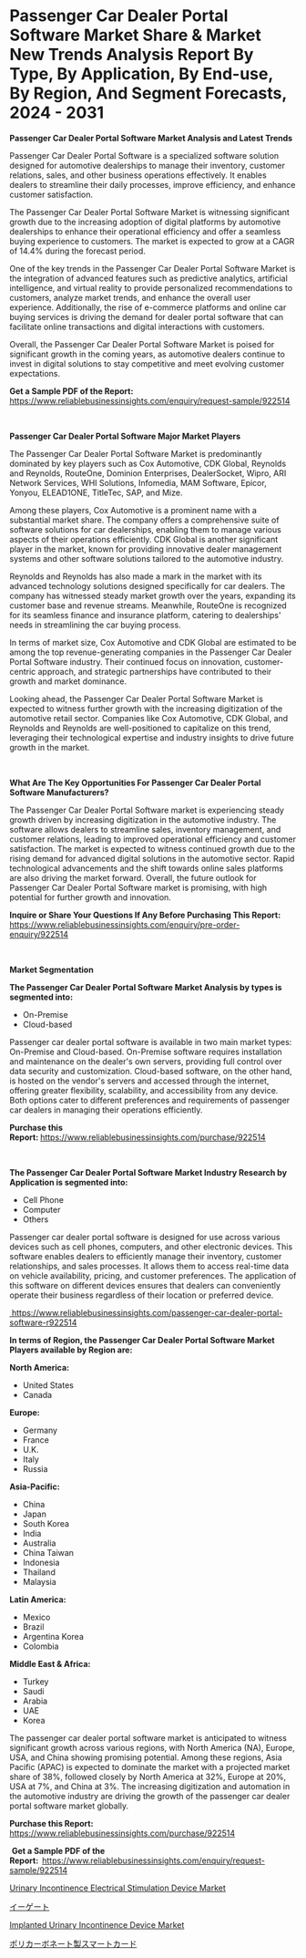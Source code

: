 <p><h1>Passenger Car Dealer Portal Software Market Share & Market New Trends Analysis Report By Type, By Application, By End-use, By Region, And Segment Forecasts, 2024 - 2031</h1></p><p><strong>Passenger Car Dealer Portal Software Market Analysis and Latest Trends</strong></p>
<p><p>Passenger Car Dealer Portal Software is a specialized software solution designed for automotive dealerships to manage their inventory, customer relations, sales, and other business operations effectively. It enables dealers to streamline their daily processes, improve efficiency, and enhance customer satisfaction.</p><p>The Passenger Car Dealer Portal Software Market is witnessing significant growth due to the increasing adoption of digital platforms by automotive dealerships to enhance their operational efficiency and offer a seamless buying experience to customers. The market is expected to grow at a CAGR of 14.4% during the forecast period.</p><p>One of the key trends in the Passenger Car Dealer Portal Software Market is the integration of advanced features such as predictive analytics, artificial intelligence, and virtual reality to provide personalized recommendations to customers, analyze market trends, and enhance the overall user experience. Additionally, the rise of e-commerce platforms and online car buying services is driving the demand for dealer portal software that can facilitate online transactions and digital interactions with customers.</p><p>Overall, the Passenger Car Dealer Portal Software Market is poised for significant growth in the coming years, as automotive dealers continue to invest in digital solutions to stay competitive and meet evolving customer expectations.</p></p>
<p><strong>Get a Sample PDF of the Report:&nbsp;</strong> <a href="https://www.reliablebusinessinsights.com/enquiry/request-sample/922514">https://www.reliablebusinessinsights.com/enquiry/request-sample/922514</a></p>
<p>&nbsp;</p>
<p><strong>Passenger Car Dealer Portal Software Major Market Players</strong></p>
<p><p>The Passenger Car Dealer Portal Software Market is predominantly dominated by key players such as Cox Automotive, CDK Global, Reynolds and Reynolds, RouteOne, Dominion Enterprises, DealerSocket, Wipro, ARI Network Services, WHI Solutions, Infomedia, MAM Software, Epicor, Yonyou, ELEAD1ONE, TitleTec, SAP, and Mize. </p><p>Among these players, Cox Automotive is a prominent name with a substantial market share. The company offers a comprehensive suite of software solutions for car dealerships, enabling them to manage various aspects of their operations efficiently. CDK Global is another significant player in the market, known for providing innovative dealer management systems and other software solutions tailored to the automotive industry.</p><p>Reynolds and Reynolds has also made a mark in the market with its advanced technology solutions designed specifically for car dealers. The company has witnessed steady market growth over the years, expanding its customer base and revenue streams. Meanwhile, RouteOne is recognized for its seamless finance and insurance platform, catering to dealerships' needs in streamlining the car buying process.</p><p>In terms of market size, Cox Automotive and CDK Global are estimated to be among the top revenue-generating companies in the Passenger Car Dealer Portal Software industry. Their continued focus on innovation, customer-centric approach, and strategic partnerships have contributed to their growth and market dominance.</p><p>Looking ahead, the Passenger Car Dealer Portal Software Market is expected to witness further growth with the increasing digitization of the automotive retail sector. Companies like Cox Automotive, CDK Global, and Reynolds and Reynolds are well-positioned to capitalize on this trend, leveraging their technological expertise and industry insights to drive future growth in the market.</p></p>
<p>&nbsp;</p>
<p><strong>What Are The Key Opportunities For Passenger Car Dealer Portal Software Manufacturers?</strong></p>
<p><p>The Passenger Car Dealer Portal Software market is experiencing steady growth driven by increasing digitization in the automotive industry. The software allows dealers to streamline sales, inventory management, and customer relations, leading to improved operational efficiency and customer satisfaction. The market is expected to witness continued growth due to the rising demand for advanced digital solutions in the automotive sector. Rapid technological advancements and the shift towards online sales platforms are also driving the market forward. Overall, the future outlook for Passenger Car Dealer Portal Software market is promising, with high potential for further growth and innovation.</p></p>
<p><strong>Inquire or Share Your Questions If Any Before Purchasing This Report:</strong> <a href="https://www.reliablebusinessinsights.com/enquiry/pre-order-enquiry/922514">https://www.reliablebusinessinsights.com/enquiry/pre-order-enquiry/922514</a></p>
<p>&nbsp;</p>
<p><strong>Market Segmentation</strong></p>
<p><strong>The Passenger Car Dealer Portal Software Market Analysis by types is segmented into:</strong></p>
<p><ul><li>On-Premise</li><li>Cloud-based</li></ul></p>
<p><p>Passenger car dealer portal software is available in two main market types: On-Premise and Cloud-based. On-Premise software requires installation and maintenance on the dealer's own servers, providing full control over data security and customization. Cloud-based software, on the other hand, is hosted on the vendor's servers and accessed through the internet, offering greater flexibility, scalability, and accessibility from any device. Both options cater to different preferences and requirements of passenger car dealers in managing their operations efficiently.</p></p>
<p><strong>Purchase this Report:&nbsp;</strong><a href="https://www.reliablebusinessinsights.com/purchase/922514">https://www.reliablebusinessinsights.com/purchase/922514</a></p>
<p>&nbsp;</p>
<p><strong>The Passenger Car Dealer Portal Software Market Industry Research by Application is segmented into:</strong></p>
<p><ul><li>Cell Phone</li><li>Computer</li><li>Others</li></ul></p>
<p><p>Passenger car dealer portal software is designed for use across various devices such as cell phones, computers, and other electronic devices. This software enables dealers to efficiently manage their inventory, customer relationships, and sales processes. It allows them to access real-time data on vehicle availability, pricing, and customer preferences. The application of this software on different devices ensures that dealers can conveniently operate their business regardless of their location or preferred device.</p></p>
<p><a href="https://www.reliablebusinessinsights.com/passenger-car-dealer-portal-software-r922514">&nbsp;https://www.reliablebusinessinsights.com/passenger-car-dealer-portal-software-r922514</a></p>
<p><strong>In terms of Region, the Passenger Car Dealer Portal Software Market Players available by Region are:</strong></p>
<p>
    <p> <strong> North America: </strong>
        <ul>
            <li>United States</li>
            <li>Canada</li>
        </ul>
        </p> 
    <p> <strong> Europe: </strong>
        <ul>
            <li>Germany</li>
            <li>France</li>
            <li>U.K.</li>
            <li>Italy</li>
            <li>Russia</li>
        </ul>
        </p> 
    <p> <strong> Asia-Pacific: </strong>
        <ul>
            <li>China</li>
            <li>Japan</li>
            <li>South Korea</li>
            <li>India</li>
            <li>Australia</li>
            <li>China Taiwan</li>
            <li>Indonesia</li>
            <li>Thailand</li>
            <li>Malaysia</li>
        </ul>
        </p> 
    <p> <strong> Latin America: </strong>
        <ul>
            <li>Mexico</li>
            <li>Brazil</li>
            <li>Argentina Korea</li>
            <li>Colombia</li>
        </ul>
        </p> 
    <p> <strong> Middle East & Africa: </strong>
        <ul>
            <li>Turkey</li>
            <li>Saudi</li>
            <li>Arabia</li>
            <li>UAE</li>
            <li>Korea</li>
        </ul>
    </p>
    </p>
<p><p>The passenger car dealer portal software market is anticipated to witness significant growth across various regions, with North America (NA), Europe, USA, and China showing promising potential. Among these regions, Asia Pacific (APAC) is expected to dominate the market with a projected market share of 38%, followed closely by North America at 32%, Europe at 20%, USA at 7%, and China at 3%. The increasing digitization and automation in the automotive industry are driving the growth of the passenger car dealer portal software market globally.</p></p>
<p><strong>Purchase this Report: </strong><a href="https://www.reliablebusinessinsights.com/purchase/922514">https://www.reliablebusinessinsights.com/purchase/922514</a></p>
<p>&nbsp;<strong>Get a Sample PDF of the Report:&nbsp;&nbsp;</strong><a href="https://www.reliablebusinessinsights.com/enquiry/request-sample/922514">https://www.reliablebusinessinsights.com/enquiry/request-sample/922514</a></p>
<p><strong></strong></p>
<p><p><a href="https://github.com/qdaxyrhp12/Market-Research-Report-List-1/blob/main/urinary-incontinence-electrical-stimulation-device-market.md">Urinary Incontinence Electrical Stimulation Device Market</a></p><p><a href="https://github.com/RandallRunte2023/Market-Research-Report-List-1/blob/main/8079850175332.md">イーゲート</a></p><p><a href="https://github.com/anwarsahrul281/Market-Research-Report-List-1/blob/main/implanted-urinary-incontinence-device-market.md">Implanted Urinary Incontinence Device Market</a></p><p><a href="https://github.com/TerrellConn/Market-Research-Report-List-2/blob/main/9329493175331.md">ポリカーボネート製スマートカード</a></p></p>
